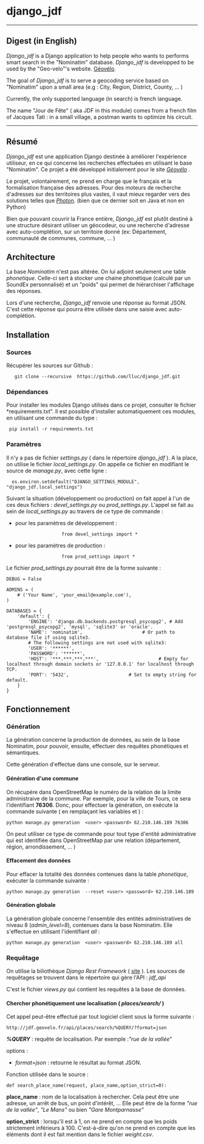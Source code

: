 django_jdf
==========

---

## Digest (in English)

*Django_jdf* is a Django application to help people who wants to performs smart search in the "Nominatim" database. *Django_jdf* is developped to be used by the "Geo-velo"'s website. [Géovélo](http://www.geovelo.fr/).

The goal of *Django_jdf* is to serve a geocoding service based on "Nominatim" upon a small area (e.g : City, Region, District, County, ... )

Currently, the only supported language (in search) is french language.

The name "Jour de Fête" ( aka JDF in this module) comes from a french film of Jacques Tati : in a small village, a postman wants to optimize his circuit.

---

## Résumé

*Django_jdf* est une application Django destinée à améliorer l'expérience utiliseur, en ce qui concerne les recherches effectuées en utilisant le base "Nominatim". Ce projet a été développé initialement pour le site *[Géovélo](http://www.geovelo.fr/) .*

Le projet, volontairement, ne prend en charge que le français et la formalisation française des adresses. Pour des moteurs de recherche d'adresses sur des territoires plus vastes, il vaut mieux regarder vers des solutions telles que *[Photon](https://github.com/komoot/photon/)*. (bien que ce dernier soit en Java et non en Python)

Bien que pouvant couvrir la France entière, *Django_jdf* est plutôt destiné à une structure désirant utiliser un géocodeur, ou une recherche d'adresse avec auto-complétion, sur un territoire donné (ex: Département, communauté de communes, commune, ... )

## Architecture

La base *Nominatim* n'est pas altérée. On lui adjoint seulement une table *phonetique*. Celle-ci sert à stocker une chaine phonétique (calculé par un SoundEx personnalisé) et un "poids" qui permet de hiérarchiser l'affichage des réponses.

Lors d'une recherche, *Django_jdf* renvoie une réponse au format JSON. C'est cette réponse qui pourra être utilisée dans une saisie avec auto-complétion.

## Installation

### Sources

Récupérer les sources sur Github :

       git clone --recursive  https://github.com/lluc/django_jdf.git

### Dépendances

Pour installer les modules Django utilisés dans ce projet, consulter le fichier *requirements.txt". Il est possible d'installer automatiquement ces modules, en utilisant une commande du type :

	 pip install -r requirements.txt

### Paramètres

Il n'y a pas de fichier *settings.py* ( dans le répertoire *django_jdf* ).  A la place, on utilise le fichier *local_settings.py*. On appelle ce fichier en modifiant le source de *manage.py*, avec cette ligne :

      os.environ.setdefault("DJANGO_SETTINGS_MODULE", "django_jdf.local_settings") 

Suivant la situation (développement ou production) on fait appel à l'un de ces deux fichiers :  *devel_settings.py* ou *prod_settings.py*. L'appel  se fait au sein de *local_settings.py* au travers de ce type de commande :

- pour les paramètres de développement :

                       from devel_settings import *

- pour les paramètres de production :

                       from prod_settings import *

Le fichier *prod_settings.py* pourrait être de la forme suivante :


	DEBUG = False

	ADMINS = (
	    # ('Your Name', 'your_email@example.com'),
	)

	DATABASES = {
	    'default': {
	        'ENGINE': 'django.db.backends.postgresql_psycopg2', # Add 'postgresql_psycopg2', 'mysql', 'sqlite3' or 'oracle'.
	        'NAME': 'nominatim',                      # Or path to database file if using sqlite3.
	        # The following settings are not used with sqlite3:
	        'USER': '******',
	        'PASSWORD': '******',
	        'HOST': '***.***.***.***',                      # Empty for localhost through domain sockets or '127.0.0.1' for localhost through TCP.
	        'PORT': '5432',                      # Set to empty string for default.
	    }
	}


## Fonctionnement

### Génération
La génération concerne la production de données, au sein de la base Nominatim, pour pouvoir, ensuite, effectuer des requêtes phonétiques et sémantiques.

Cette génération d'effectue dans une console, sur le serveur.

#### Génération d'une commune
On récupére dans OpenStreetMap le numéro de la relation de la limite administraive de la commune.
Par exemple, pour la ville de Tours, ce sera l'identifiant **76306**. Donc, pour effectuer la génération, on exécute la commande suivante ( en remplaçant les variables *<user>* et *<password>* ) :

	python manage.py generation  <user> <password> 62.210.146.189 76306
	
On peut utiliser ce type de commande pour tout type d'entité administrative qui est identifiée dans OpenStreetMap par une relation (département, région, arrondissement, ... )
	
#### Effacement des données
Pour effacer la totalité des données contenues dans la table *phonetique*, exécuter la commande suivante :

	python manage.py generation  --reset <user> <password> 62.210.146.189
	
#### Génération globale
La génération globale concerne l'ensemble des entités administratives de niveau 8 (*admin_level=8*), contenues dans la base Nominatim. Elle s'effectue en utilisant l'identifiant *all* :

	python manage.py generation  <user> <password> 62.210.146.189 all

	

### Requêtage
On utilise la biliothèque *Django Rest Framework* ( [site](http://www.django-rest-framework.org/) ). 
Les sources de requêtages se trouvent dans le répertoire qui gère l'API : *jdf_api*

C'est le fichier *views.py* qui contient les requêtes à la base de données.

#### Chercher phonétiquement une localisation ( *places/search/* )

Cet appel peut-être effectué par tout logiciel client sous la forme suivante :

	http://jdf.geovelo.fr/api/places/search/%QUERY/?format=json

***%QUERY*** : requête de localisation. Par exemple :*"rue de la vallée*"

options :

+  *format=json* : retourne le résultat au format JSON.



Fonction utilisée dans le source :

	def search_place_name(request, place_name,option_strict=0):

**place_name** : nom de la localisation à rechercher. Cela peut être une adresse, un arrêt de bus, un point d'intérêt, ... Elle peut être de la forme *"rue de la vallée"*, *"Le Mans"* ou bien *"Gare Montparnasse"*

**option_strict** : lorsqu'il est à 1, on ne prend en compte que les poids strictement inférieurs à 100. C'est-à-dire qu'on ne prend en compte que les éléments dont il est fait mention dans le fichier *weight.csv*.



